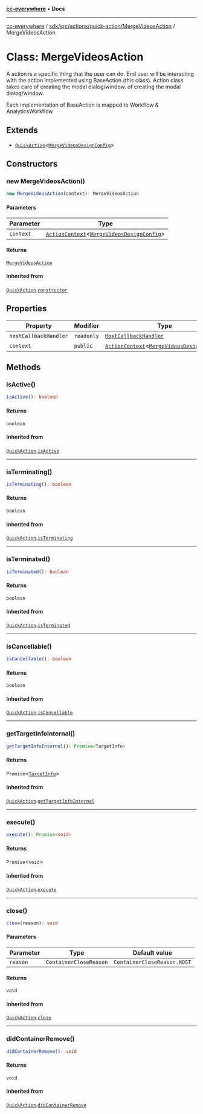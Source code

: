 [**cc-everywhere**](../../../../../../index.md) • **Docs**

***

[cc-everywhere](../../../../../../index.md) / [sdk/src/actions/quick-action/MergeVideosAction](../index.md) / MergeVideosAction

# Class: MergeVideosAction

A action is a specific thing that the user can do. End user will be interacting
with the action implemented using BaseAction (this class). Action class takes care
of creating the modal dialog/window.
of creating the modal dialog/window.

Each implementation of BaseAction is mapped to Workflow & AnalyticsWorkflow

## Extends

- [`QuickAction`](../../QuickAction/classes/QuickAction.md)\<[`MergeVideosDesignConfig`](../../../../../../shared/src/types/quick-action/DesignConfig.types/interfaces/MergeVideosDesignConfig.md)\>

## Constructors

### new MergeVideosAction()

```ts
new MergeVideosAction(context): MergeVideosAction
```

#### Parameters

| Parameter | Type |
| ------ | ------ |
| `context` | [`ActionContext`](../../../ActionContext/interfaces/ActionContext.md)\<[`MergeVideosDesignConfig`](../../../../../../shared/src/types/quick-action/DesignConfig.types/interfaces/MergeVideosDesignConfig.md)\> |

#### Returns

[`MergeVideosAction`](MergeVideosAction.md)

#### Inherited from

[`QuickAction`](../../QuickAction/classes/QuickAction.md).[`constructor`](../../QuickAction/classes/QuickAction.md#constructors)

## Properties

| Property | Modifier | Type | Inherited from |
| ------ | ------ | ------ | ------ |
| `hostCallbackHandler` | `readonly` | [`HostCallbackHandler`](../../../../host/HostCallbackHandler/classes/HostCallbackHandler.md) | [`QuickAction`](../../QuickAction/classes/QuickAction.md).`hostCallbackHandler` |
| `context` | `public` | [`ActionContext`](../../../ActionContext/interfaces/ActionContext.md)\<[`MergeVideosDesignConfig`](../../../../../../shared/src/types/quick-action/DesignConfig.types/interfaces/MergeVideosDesignConfig.md)\> | [`QuickAction`](../../QuickAction/classes/QuickAction.md).`context` |

## Methods

### isActive()

```ts
isActive(): boolean
```

#### Returns

`boolean`

#### Inherited from

[`QuickAction`](../../QuickAction/classes/QuickAction.md).[`isActive`](../../QuickAction/classes/QuickAction.md#isactive)

***

### isTerminating()

```ts
isTerminating(): boolean
```

#### Returns

`boolean`

#### Inherited from

[`QuickAction`](../../QuickAction/classes/QuickAction.md).[`isTerminating`](../../QuickAction/classes/QuickAction.md#isterminating)

***

### isTerminated()

```ts
isTerminated(): boolean
```

#### Returns

`boolean`

#### Inherited from

[`QuickAction`](../../QuickAction/classes/QuickAction.md).[`isTerminated`](../../QuickAction/classes/QuickAction.md#isterminated)

***

### isCancellable()

```ts
isCancellable(): boolean
```

#### Returns

`boolean`

#### Inherited from

[`QuickAction`](../../QuickAction/classes/QuickAction.md).[`isCancellable`](../../QuickAction/classes/QuickAction.md#iscancellable)

***

### getTargetInfoInternal()

```ts
getTargetInfoInternal(): Promise<TargetInfo>
```

#### Returns

`Promise`\<[`TargetInfo`](../../../../../../shared/src/types/TargetInfo.types/interfaces/TargetInfo.md)\>

#### Inherited from

[`QuickAction`](../../QuickAction/classes/QuickAction.md).[`getTargetInfoInternal`](../../QuickAction/classes/QuickAction.md#gettargetinfointernal)

***

### execute()

```ts
execute(): Promise<void>
```

#### Returns

`Promise`\<`void`\>

#### Inherited from

[`QuickAction`](../../QuickAction/classes/QuickAction.md).[`execute`](../../QuickAction/classes/QuickAction.md#execute)

***

### close()

```ts
close(reason): void
```

#### Parameters

| Parameter | Type | Default value |
| ------ | ------ | ------ |
| `reason` | `ContainerCloseReason` | `ContainerCloseReason.HOST` |

#### Returns

`void`

#### Inherited from

[`QuickAction`](../../QuickAction/classes/QuickAction.md).[`close`](../../QuickAction/classes/QuickAction.md#close)

***

### didContainerRemove()

```ts
didContainerRemove(): void
```

#### Returns

`void`

#### Inherited from

[`QuickAction`](../../QuickAction/classes/QuickAction.md).[`didContainerRemove`](../../QuickAction/classes/QuickAction.md#didcontainerremove)
